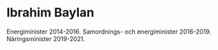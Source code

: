 # Ibrahim Baylan

Energiminister 2014-2016. Samordnings- och energiminister 2016-2019. Näringsminister 2019-2021.
